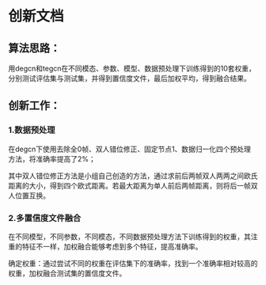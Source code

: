 # 创新文档

## 算法思路：

​        用degcn和tegcn在不同模态、参数、模型、数据预处理下训练得到的10套权重，分别测试评估集与测试集，并得到置信度文件，最后加权平均，得到融合结果。

## 创新工作：

### 1.数据预处理

​       在degcn下使用去除全0帧、双人错位修正、固定节点1、数据归一化四个预处理方法，将准确率提高了2%；

​       其中双人错位修正方法是小组自己创造的方法，通过求前后两帧双人两两之间欧氏距离的大小，得到四个欧式距离。若最大距离为单人前后两帧距离，则将后一帧双人位置互换。

### 2.多置信度文件融合

​       在不同模型，不同参数，不同模态，不同数据预处理方法下训练得到的权重，其注重的特征不一样，加权融合能够考虑到多个特征，提高准确率。

​       确定权重：通过尝试不同的权重在评估集下的准确率，找到一个准确率相对较高的权重，加权融合测试集的置信度文件。
